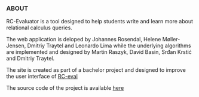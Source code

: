 ### ABOUT
<!-- DISPLAY CONTENT ABOUT THE AUTHORS OF THIS PAGE AND HOW IT CAME ABOUT -->
RC-Evaluator is a tool designed to help students write and learn more about relational calculus queries.

The web application is deloped by Johannes Rosendal, Helene Møller-Jensen, Dmitriy Traytel and Leonardo Lima while the underlying algorithms are implemented and designed by Martin Raszyk, David Basin, Srđan Krstić and Dmitriy Traytel. 

The site is created as part of a bachelor project and designed to improve the user interface of [RC-eval](https://traytel.bitbucket.io/rc-eval/)

The source code of the project is available [here](https://github.com/Relational-Calculus/RC-Eval)